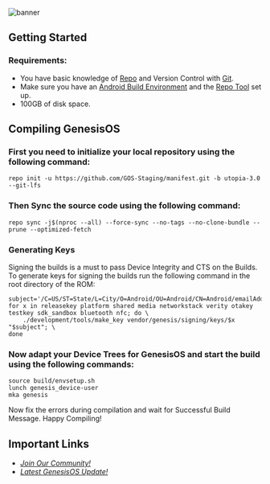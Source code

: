 ![banner](https://raw.githubusercontent.com/GenesisOS/.github/master/profile/BuildBanner.png)

Getting Started
-
### Requirements:
- You have basic knowledge of [Repo](https://source.android.com/source/using-repo.html) and Version Control with [Git](https://source.android.com/source/version-control.html).
- Make sure you have an [Android Build Environment](https://source.android.com/setup/build/initializing) and the [Repo Tool](https://source.android.com/setup/build/downloading) set up.
- 100GB of disk space.

Compiling GenesisOS
-

### First you need to initialize your local repository using the following command:
```
repo init -u https://github.com/GOS-Staging/manifest.git -b utopia-3.0 --git-lfs
```
### Then Sync the source code using the following command:
```
repo sync -j$(nproc --all) --force-sync --no-tags --no-clone-bundle --prune --optimized-fetch
```
### Generating Keys
Signing the builds is a must to pass Device Integrity and CTS on the Builds. To generate keys for signing the builds run the following command in the root directory of the ROM:
```
subject='/C=US/ST=State/L=City/O=Android/OU=Android/CN=Android/emailAddress=email@example.com'
for x in releasekey platform shared media networkstack verity otakey testkey sdk_sandbox bluetooth nfc; do \
    ./development/tools/make_key vendor/genesis/signing/keys/$x "$subject"; \
done
```
### Now adapt your Device Trees for GenesisOS and start the build using the following commands:
```
source build/envsetup.sh
lunch genesis_device-user
mka genesis
```
Now fix the errors during compilation and wait for Successful Build Message. Happy Compiling!

Important Links
-
- [*Join Our Community!*](https://t.me/GenesisOSChat)
- [*Latest GenesisOS Update!*](https://t.me/TheGenesisOS)
